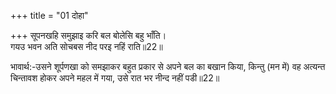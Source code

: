 +++
title = "01 दोहा"

+++
सूपनखहि समुझाइ करि बल बोलेसि बहु भाँति।  
गयउ भवन अति सोचबस नीद परइ नहिं राति॥22॥  

भावार्थ:-उसने शूर्पणखा को समझाकर बहुत प्रकार से अपने बल का बखान किया, किन्तु (मन में) वह अत्यन्त चिन्तावश होकर अपने महल में गया, उसे रात भर नीन्द नहीं पडी॥22॥  



